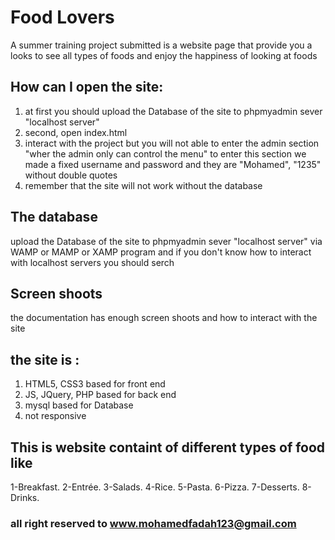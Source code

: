 # Food Lovers
A summer training project submitted is a website page that provide you a looks to see all types of foods and enjoy the happiness of looking at foods

## How can I open the site:
1. at first you should upload the Database of the site to phpmyadmin sever "localhost server" 
2. second, open index.html
3. interact with the project but you will not able to enter the admin section "wher the admin only can control the menu" 
	to enter this section we made a fixed username and password and they are "Mohamed", "1235" without double quotes
4. remember that the site will not work without the database

## The database
upload the Database of the site to phpmyadmin sever "localhost server" via WAMP or MAMP or XAMP program 
and if you don't know how to interact with localhost servers you should serch

## Screen shoots
the documentation has enough screen shoots and how to interact with the site 

## the site is :
1. HTML5, CSS3 based for front end
2. JS, JQuery, PHP based for back end
3. mysql based for Database
4. not responsive

## This is website containt of different types of food like 

1-Breakfast.
2-Entrée.
3-Salads.
4-Rice.
5-Pasta.
6-Pizza.
7-Desserts.
8-Drinks. 

### all right reserved to www.mohamedfadah123@gmail.com